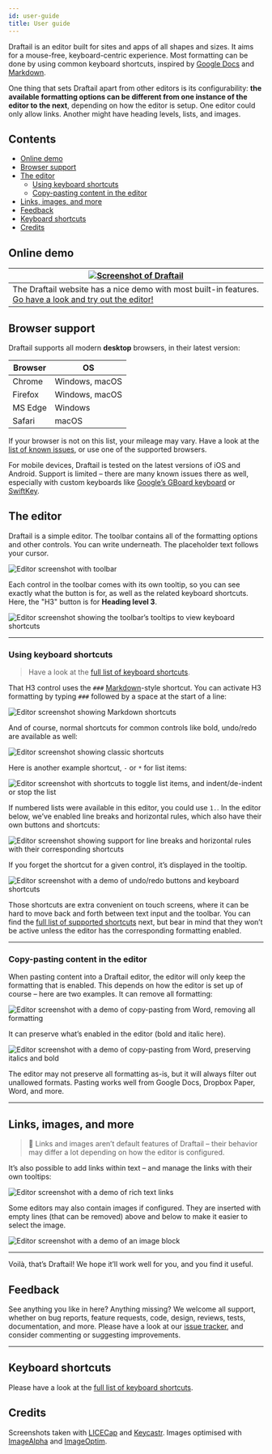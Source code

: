 ```yaml
---
id: user-guide
title: User guide
---
```


Draftail is an editor built for sites and apps of all shapes and sizes. It aims for a mouse-free, keyboard-centric experience. Most formatting can be done by using common keyboard shortcuts, inspired by [Google Docs](https://support.google.com/docs/answer/179738) and [Markdown](https://en.wikipedia.org/wiki/Markdown).

One thing that sets Draftail apart from other editors is its configurability: **the available formatting options can be different from one instance of the editor to the next**, depending on how the editor is setup. One editor could only allow links. Another might have heading levels, lists, and images.

## Contents

- [Online demo](#online-demo)
- [Browser support](#browser-support)
- [The editor](#the-editor)
  - [Using keyboard shortcuts](#using-keyboard-shortcuts)
  - [Copy-pasting content in the editor](#copy-pasting-content-in-the-editor)
- [Links, images, and more](#links-images-and-more)
- [Feedback](#feedback)
- [Keyboard shortcuts](KeyboardShortcuts.md)
- [Credits](#credits)

## Online demo

| [![Screenshot of Draftail](/img/draftail-ui-screenshot.png)](https://www.draftail.org/)                                               |
| ------------------------------------------------------------------------------------------------------------------------------------- |
| The Draftail website has a nice demo with most built-in features. [Go have a look and try out the editor!](https://www.draftail.org/) |

## Browser support

Draftail supports all modern **desktop** browsers, in their latest version:

| Browser | OS             |
| ------- | -------------- |
| Chrome  | Windows, macOS |
| Firefox | Windows, macOS |
| MS Edge | Windows        |
| Safari  | macOS          |

If your browser is not on this list, your mileage may vary. Have a look at the [list of known issues](https://github.com/springload/draftail/issues/138), or use one of the supported browsers.

For mobile devices, Draftail is tested on the latest versions of iOS and Android. Support is limited – there are many known issues there as well, especially with custom keyboards like [Google’s GBoard keyboard](https://play.google.com/store/apps/details?id=com.google.android.inputmethod.latin) or [SwiftKey](https://swiftkey.com/).

## The editor

Draftail is a simple editor. The toolbar contains all of the formatting options and other controls. You can write underneath. The placeholder text follows your cursor.

![Editor screenshot with toolbar](/img/user-guide/editor.png)

Each control in the toolbar comes with its own tooltip, so you can see exactly what the button is for, as well as the related keyboard shortcuts. Here, the "H3" button is for **Heading level 3**.

![Editor screenshot showing the toolbar’s tooltips to view keyboard shortcuts](/img/user-guide/toolbar-tooltip.png)

---

### Using keyboard shortcuts

> Have a look at the [full list of keyboard shortcuts](KeyboardShortcuts.md).

That H3 control uses the `###` [Markdown](https://en.wikipedia.org/wiki/Markdown)-style shortcut. You can activate H3 formatting by typing `###` followed by a space at the start of a line:

![Editor screenshot showing Markdown shortcuts](/img/user-guide/markdown-shortcuts.gif)

And of course, normal shortcuts for common controls like bold, undo/redo are available as well:

![Editor screenshot showing classic shortcuts](/img/user-guide/classic-shortcuts.gif)

Here is another example shortcut, `-` or `*` for list items:

![Editor screenshot with shortcuts to toggle list items, and indent/de-indent or stop the list](/img/user-guide/list-item-shortcuts.gif)

If numbered lists were available in this editor, you could use `1.`. In the editor below, we’ve enabled line breaks and horizontal rules, which also have their own buttons and shortcuts:

![Editor screenshot showing support for line breaks and horizontal rules with their corresponding shortcuts](/img/user-guide/line-breaks-horizontal-rules.gif)

If you forget the shortcut for a given control, it’s displayed in the tooltip.

![Editor screenshot with a demo of undo/redo buttons and keyboard shortcuts](/img/user-guide/undo-redo.gif)

Those shortcuts are extra convenient on touch screens, where it can be hard to move back and forth between text input and the toolbar. You can find the [full list of supported shortcuts](KeyboardShortcuts.md) next, but bear in mind that they won’t be active unless the editor has the corresponding formatting enabled.

---

### Copy-pasting content in the editor

When pasting content into a Draftail editor, the editor will only keep the formatting that is enabled. This depends on how the editor is set up of course – here are two examples. It can remove all formatting:

![Editor screenshot with a demo of copy-pasting from Word, removing all formatting](/img/user-guide/copy-paste-filter.gif)

It can preserve what’s enabled in the editor (bold and italic here).

![Editor screenshot with a demo of copy-pasting from Word, preserving italics and bold](/img/user-guide/copy-paste-preserve.gif)

The editor may not preserve all formatting as-is, but it will always filter out unallowed formats. Pasting works well from Google Docs, Dropbox Paper, Word, and more.

---

## Links, images, and more

> 🚧 Links and images aren’t default features of Draftail – their behavior may differ a lot depending on how the editor is configured.

It’s also possible to add links within text – and manage the links with their own tooltips:

![Editor screenshot with a demo of rich text links](/img/user-guide/rich-text-link.gif)

Some editors may also contain images if configured. They are inserted with empty lines (that can be removed) above and below to make it easier to select the image.

![Editor screenshot with a demo of an image block](/img/user-guide/rich-text-image.gif)

---

Voilà, that’s Draftail! We hope it’ll work well for you, and you find it useful.

## Feedback

See anything you like in here? Anything missing? We welcome all support, whether on bug reports, feature requests, code, design, reviews, tests, documentation, and more. Please have a look at our [issue tracker](https://github.com/springload/draftail/issues), and consider commenting or suggesting improvements.

---

## Keyboard shortcuts

Please have a look at the [full list of keyboard shortcuts](KeyboardShortcuts.md).

## Credits

Screenshots taken with [LICECap](https://www.cockos.com/licecap/) and [Keycastr](https://github.com/keycastr/keycastr). Images optimised with [ImageAlpha](https://pngmini.com/) and [ImageOptim](https://imageoptim.com/).
